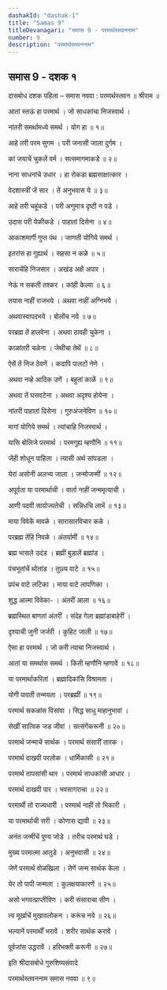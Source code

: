 ```yaml
---
dashakId: "dashak-1"
title: "Samas 9"
titleDevanagari: "समास 9 - परमार्थस्तवननाम"
number: 9
description: "परमार्थस्तवननाम"
---
```


## समास 9 - दशक १

दासबोध दशक पहिला – समास नववा : परमार्थस्तवन
॥ श्रीराम ॥

आतां स्तऊं हा परमार्थ । जो साधकांचा निजस्वार्थ ।

नांतरी समर्थामध्ये समर्थ । योग हा ॥ १॥

आहे तरी परम सुगम । परी जनासी जाला दुर्गम ।

कां जयाचें चुकलें वर्म । सत्समागमाकडे ॥ २॥

नाना साधनांचे उधार । हा रोकडा ब्रह्मसाक्षात्कार ।

वेदशास्त्रीं जें सार । तें अनुभवास ये ॥ ३॥

आहे तरी चहूंकडे । परी अणुमात्र दृष्टी न पडे ।

उदास परी येकीकडे । पाहातां दिसेना ॥ ४॥

आकाशमार्गी गुप्त पंथ । जाणती योगिये समर्थ ।

इतरांस हा गुह्यार्थ । सहसा न कळे ॥ ५॥

साराचेंहि निजसार । अखंड अक्षै अपार ।

नेऊं न सकती तश्कर । कांही केल्या ॥ ६॥

तयास नाहीं राजभये । अथवा नाहीं अग्निभये ।

अथवास्वापदभये । बोलोंच नये ॥ ७॥

परब्रह्म तें हालवेना । अथवा ठावही चुकेना ।

काळांतरी चळेना । जेथीचा तेथें ॥ ८॥

ऐसें तें निज ठेवणें । कदापि पालटों नेणे ।

अथवा नव्हे आदिक उणें । बहुतां काळें ॥ ९॥

अथवा तें घसवटेना । अथवा अदृश्य होयेना ।

नांतरी पाहातां दिसेना । गुरु‍अंजनेविण ॥ १०॥

मागां योगिये समर्थ । त्यांचाहि निजस्वार्थ ।

यासि बोलिजे परमार्थ । परमगुह्य म्हणौनि ॥ ११॥

जेंही शोधून पाहिला । त्यासी अर्थ सांपडला ।

येरां असोनी अलभ्य जाला । जन्मोजन्मीं ॥ १२॥

अपूर्वता या परमार्थाची । वार्ता नाहीं जन्ममृत्याची ।

आणी पदवी सायोज्यतेची । सन्निधचि लाभें ॥ १३॥

माया विवेकें मावळे । सारासारविचार कळे ।

परब्रह्म तेंहि निवळे । अंतर्यामीं ॥ १४॥

ब्रह्म भासले उदंड । ब्रह्मीं बुडालें ब्रह्मांड ।

पंचभूतांचें थोतांड । तुछ्य वाटे ॥ १५॥

प्रपंच वाटे लटिका । माया वाटे लापणिका ।

शुद्ध आत्मा विवेका- । अंतरीं आला ॥ १६॥

ब्रह्मस्थित बाणतां अंतरीं । संदेह गेला ब्रह्मांडाबाहेरीं ।

दृश्याची जुनी जर्जरी । कुहिट जाली ॥ १७॥

ऐसा हा परमार्थ । जो करी त्याचा निजस्वार्थ ।

आतां या समर्थास समर्थ । किती म्हणौनि म्हणावें ॥ १८॥

या परमार्थाकरितां । ब्रह्मादिकांसि विश्रामता ।

योगी पावती तन्मयता । परब्रह्मीं ॥ १९॥

परमार्थ सकळांस विसांवा । सिद्ध साधु माहानुभावां ।

सेखीं सात्विक जड जीवां । सत्संगेंकरूनी ॥ २०॥

परमार्थ जन्माचें सार्थक । परमार्थ संसारीं तारक ।

परमार्थ दाखवी परलोक । धार्मिकासी ॥ २१॥

परमार्थ तापसांसी थार । परमार्थ साधकांसी आधार ।

परमार्थ दाखवी पार । भवसागराचा ॥ २२॥

परमार्थी तो राज्यधारी । परमार्थ नाहीं तो भिकारी ।

या परमार्थाची सरी । कोणास द्यावी ॥ २३॥

अनंत जन्मींचें पुण्य जोडे । तरीच परमार्थ घडे ।

मुख्य परमात्मा आतुडे । अनुभवासी ॥ २४॥

जेणें परमार्थ वोळखिला । तेणें जन्म सार्थक केला ।

येर तो पापी जन्मला । कुलक्षयाकारणें ॥ २५॥

असो भगवत्प्राप्तीविण । करी संसाराचा सीण ।

त्य मूर्खाचें मुखावलोकन । करूंच नये ॥ २६॥

भल्यानें परमार्थीं भरावें । शरीर सार्थक करावें ।

पूर्वजांस उद्धरावें । हरिभक्ती करूनी ॥ २७॥

इति श्रीदासबोधे गुरुशिष्यसंवादे

परमार्थस्तवननाम समास नववा ॥ ९॥
